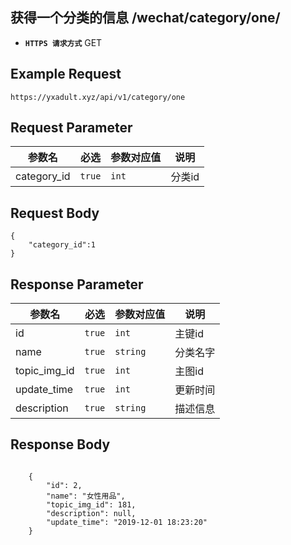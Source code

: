 ## 获得一个分类的信息 /wechat/category/one/

- **`HTTPS 请求方式`** GET

## Example Request
```
https://yxadult.xyz/api/v1/category/one
```

## Request Parameter

| 参数名       | 必选   | 参数对应值 | 说明                  |
| ------------ | ------ | ---------- | --------------------|
| category_id  | `true` | `int`      | 分类id              |



## Request Body

```
{
    "category_id":1
}

```
## Response Parameter

| 参数名              | 必选   | 参数对应值 | 说明                              |
| ------------------- | ------ | ---------- | --------------------------------|
| id                  | `true` | `int    `  | 主键id                          |
| name                | `true` | `string`   | 分类名字                         |
| topic_img_id        | `true` | `int`      | 主图id                          |
| update_time         | `true` | `int`      | 更新时间                         |
| description         | `true` | `string`   | 描述信息                         |


## Response Body

```

    {
        "id": 2,
        "name": "女性用品",
        "topic_img_id": 181,
        "description": null,
        "update_time": "2019-12-01 18:23:20"
    }

```

